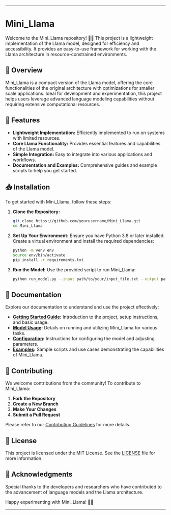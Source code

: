  

---

# Mini_Llama

Welcome to the Mini_Llama repository! 🦙✨ This project is a lightweight implementation of the Llama model, designed for efficiency and accessibility. It provides an easy-to-use framework for working with the Llama architecture in resource-constrained environments.

## 📜 Overview

Mini_Llama is a compact version of the Llama model, offering the core functionalities of the original architecture with optimizations for smaller scale applications. Ideal for development and experimentation, this project helps users leverage advanced language modeling capabilities without requiring extensive computational resources.

## 🚀 Features

- **Lightweight Implementation:** Efficiently implemented to run on systems with limited resources.
- **Core Llama Functionality:** Provides essential features and capabilities of the Llama model.
- **Simple Integration:** Easy to integrate into various applications and workflows.
- **Documentation and Examples:** Comprehensive guides and example scripts to help you get started.

## 📥 Installation

To get started with Mini_Llama, follow these steps:

1. **Clone the Repository:**
   ```bash
   git clone https://github.com/yourusername/Mini_Llama.git
   cd Mini_Llama
   ```

2. **Set Up Your Environment:**
   Ensure you have Python 3.8 or later installed. Create a virtual environment and install the required dependencies:
   ```bash
   python -m venv env
   source env/bin/activate
   pip install -r requirements.txt
   ```

3. **Run the Model:**
   Use the provided script to run Mini_Llama:
   ```bash
   python run_model.py --input path/to/your/input_file.txt --output path/to/output_file.txt
   ```

## 📖 Documentation

Explore our documentation to understand and use the project effectively:

- **[Getting Started Guide](docs/getting_started.md):** Introduction to the project, setup instructions, and basic usage.
- **[Model Usage](docs/model_usage.md):** Details on running and utilizing Mini_Llama for various tasks.
- **[Configuration](docs/configuration.md):** Instructions for configuring the model and adjusting parameters.
- **[Examples](docs/examples.md):** Sample scripts and use cases demonstrating the capabilities of Mini_Llama.

## 🤝 Contributing

We welcome contributions from the community! To contribute to Mini_Llama:

1. **Fork the Repository**
2. **Create a New Branch**
3. **Make Your Changes**
4. **Submit a Pull Request**

Please refer to our [Contributing Guidelines](CONTRIBUTING.md) for more details.

## 📝 License

This project is licensed under the MIT License. See the [LICENSE](LICENSE) file for more information.

## 🌟 Acknowledgments

Special thanks to the developers and researchers who have contributed to the advancement of language models and the Llama architecture.

Happy experimenting with Mini_Llama! 🦙✨

---
 

